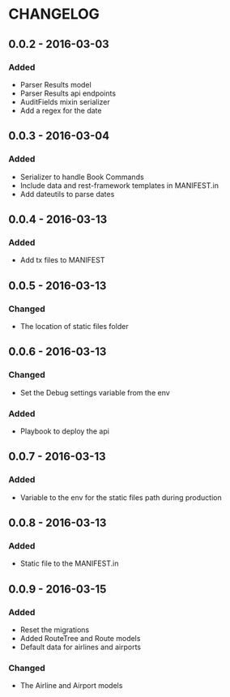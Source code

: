 CHANGELOG
==========
## 0.0.2 - 2016-03-03
### Added
- Parser Results model
- Parser Results api endpoints
- AuditFields mixin serializer
- Add a regex for the date

## 0.0.3 - 2016-03-04
### Added
- Serializer to handle Book Commands
- Include data and rest-framework templates in MANIFEST.in
- Add dateutils to parse dates

## 0.0.4 - 2016-03-13
### Added
- Add tx files to MANIFEST

## 0.0.5 - 2016-03-13
### Changed
- The location of static files folder

## 0.0.6 - 2016-03-13
### Changed
- Set the Debug settings variable from the env

### Added
- Playbook to deploy the api

## 0.0.7 - 2016-03-13
### Added
-  Variable to the env for the static files path during production

## 0.0.8 - 2016-03-13
### Added
- Static file to the MANIFEST.in

## 0.0.9 - 2016-03-15
### Added
- Reset the migrations
- Added RouteTree and Route models
- Default data for airlines and airports

### Changed
- The Airline and Airport models
